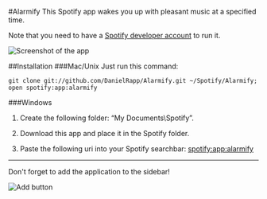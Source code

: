 #Alarmify
This Spotify app wakes you up with pleasant music at a specified time.

Note that you need to have a [Spotify developer account](https://developer.spotify.com/) to run it.

![Screenshot of the app](http://i.imgur.com/bYVqom8.png)

##Installation
###Mac/Unix
Just run this command:

    git clone git://github.com/DanielRapp/Alarmify.git ~/Spotify/Alarmify; open spotify:app:alarmify

###Windows

1. Create the following folder: “My Documents\Spotify”.

2. Download this app and place it in the Spotify folder.

3. Paste the following uri into your Spotify searchbar: [spotify:app:alarmify](spotify:app:alarmify)

---
Don't forget to add the application to the sidebar!

![Add button](http://f.cl.ly/items/1J463c0K2L0K3I3D1236/Screen%20Shot%202012-01-04%20at%2010.39.26%20PM.png)
